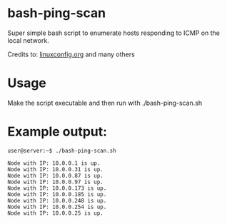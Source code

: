 # bash-ping-scan

Super simple bash script to enumerate hosts responding to ICMP on the local network.

Credits to: [linuxconfig.org](https://linuxconfig.org/bash-scripts-to-scan-and-monitor-network) and many others

# Usage

Make the script executable and then run with ./bash-ping-scan.sh

# Example output:

```
user@server:~$ ./bash-ping-scan.sh

Node with IP: 10.0.0.1 is up.
Node with IP: 10.0.0.31 is up.
Node with IP: 10.0.0.87 is up.
Node with IP: 10.0.0.97 is up.
Node with IP: 10.0.0.173 is up.
Node with IP: 10.0.0.185 is up.
Node with IP: 10.0.0.248 is up.
Node with IP: 10.0.0.254 is up.
Node with IP: 10.0.0.25 is up.
```
